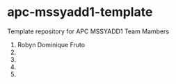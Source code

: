 # apc-mssyadd1-template
Template repository for APC MSSYADD1
Team Mambers
1. Robyn Dominique Fruto
2.
3.
4.
5.
